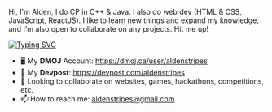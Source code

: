 Hi, I'm Alden, I do CP in C++ & Java. I also do web dev (HTML & CSS, JavaScript, ReactJS). I like to learn new things and expand my knowledge, and I'm also open to collaborate on any projects. Hit me up!

[![Typing SVG](https://readme-typing-svg.demolab.com?font=Fira+Code&duration=2500&pause=1000&color=F70000&background=03051D&vCenter=true&width=435&lines=Experienced+Competitive+Programmer;Front-End+Web+Developer;Aspiring+Software+Engineer)](https://git.io/typing-svg)

- 🖥️ My **DMOJ** Account: https://dmoj.ca/user/aldenstripes
- 🚀 My **Devpost**: https://devpost.com/aldenstripes
- 💞️ Looking to collaborate on websites, games, hackathons, competitions, etc.
- 📫 How to reach me: aldenstripes@gmail.com
